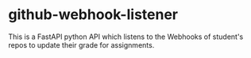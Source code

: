 # github-webhook-listener
This is a FastAPI python API which listens to the Webhooks of student's repos to update their grade for assignments.
